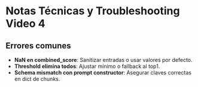 # Notas Técnicas y Troubleshooting Video 4

## Errores comunes

- **NaN en combined_score**: Sanitizar entradas o usar valores por defecto.
- **Threshold elimina todos**: Ajustar mínimo o fallback al top1.
- **Schema mismatch con prompt constructor**: Asegurar claves correctas en dict de chunks.

